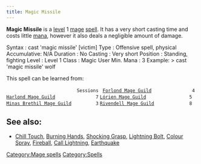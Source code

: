 ```yaml
---
title: Magic Missile
---
```


**Magic Missile** is a [level](level "wikilink") 1
[mage](mage "wikilink") [spell](spell "wikilink"). It has a very short
casting time and costs little [mana](mana "wikilink"), however it also
deals a negligible amount of damage.

Syntax : cast 'magic missile' \[victim\] Type : Offensive spell,
physical Accumulative: N/A Duration : No Casting : Very short Position :
Standing, fighting Level : Level 1 Class : Magic User Min. Mana : 3
Example: \> cast 'magic missile' wolf

This spell can be learned from:

`                          Sessions `
[`Forlond Mage Guild`](Forlond_Mage_Guild "wikilink")`               4`
[`Harlond Mage Guild`](Harlond_Mage_Guild "wikilink")`               7`
[`Lórien Mage Guild`](Lórien_Mage_Guild "wikilink")`                5`
[`Minas Brethil Mage Guild`](Minas_Brethil_Mage_Guild "wikilink")`         3`
[`Rivendell Mage Guild`](Rivendell_Mage_Guild "wikilink")`             8`

## See also:

- [Chill Touch](Chill_Touch "wikilink"), [Burning
  Hands](Burning_Hands "wikilink"), [Shocking
  Grasp](Shocking_Grasp "wikilink"), [Lightning
  Bolt](Lightning_Bolt "wikilink"), [Colour
  Spray](Colour_Spray "wikilink"), [Fireball](Fireball "wikilink"),
  [Call Lightning](Call_Lightning "wikilink"),
  [Earthquake](Earthquake "wikilink")

[Category:Mage spells](Category:Mage_spells "wikilink")
[Category:Spells](Category:Spells "wikilink")